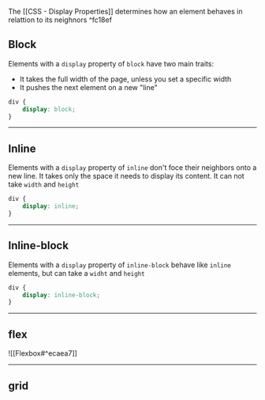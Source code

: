 
The [[CSS - Display Properties]] determines how an element behaves in relattion to its neighnors ^fc18ef

## Block

Elements with a `display` property of `block` have two main traits:
- It takes the full width of the page, unless you set a specific width
- It pushes the next element on a new "line"

```css
div {
	display: block;
}
```

---

## Inline

Elements with a `display` property of `inline` don't foce their neighbors onto a new line. It takes only the space it needs to display its content. It can not take `width` and `height`

```css
div {
	display: inline;
}
```

---

## Inline-block

Elements with a `display` property of `inline-block` behave like `inline` elements, but can take a `widht` and `height`

```css
div {
	display: inline-block;
}
```

---

## flex

![[Flexbox#^ecaea7]]

---
## grid

